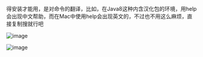 得安装才能用，是对命令的翻译，比如，在Java8这种内含汉化包的环境，用help会出现中文帮助，而在Mac中使用help会出现英文的，不过也不用这么麻烦，直接复制搜就行吧  

![image](https://user-images.githubusercontent.com/74129445/143333442-77ccc0f6-a926-403b-91dd-1448a0e70e4b.png)  

![image](https://user-images.githubusercontent.com/74129445/143333570-5f9fb1e9-04be-434d-b251-6bbd74bc2149.png)
